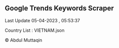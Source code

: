 

## Google Trends Keywords Scraper 
 
Last Update 05-04-2023 , 05:53:37

Country List :
VIETNAM.json



© Abdul Muttaqin 
